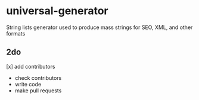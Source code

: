 # universal-generator
String lists generator used to produce mass strings for SEO, XML, and other formats

## 2do
[x] add contributors
- check contributors
- write code
- make pull requests
